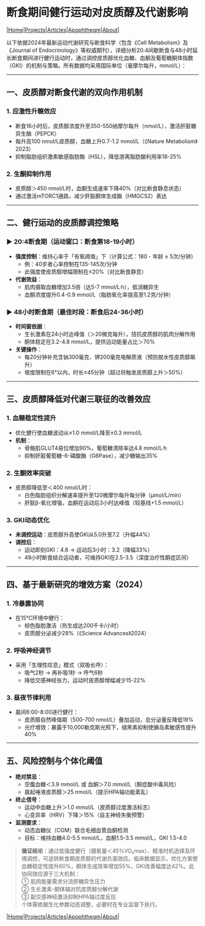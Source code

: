 # 断食期间健行运动对皮质醇及代谢影响

|[Home](/README.md)|[Projects](/projects.md)|[Articles](/articles.md)|[Apophthegm](/apophthegm.md)|[About](/about.md)|

以下依据2024年最新运动代谢研究与断食科学（包含《Cell Metabolism》及《Journal of Endocrinology》等权威期刊），详细分析20:4间歇断食与48小时延长断食期间进行健行运动时，通过调控皮质醇优化血糖、血酮及葡萄糖酮体指数（GKI）的机制与策略。所有数据均采用国际单位（毫摩尔每升，mmol/L）：

---

## **一、皮质醇对断食代谢的双向作用机制**
### **1. 应激性升糖效应**
- 断食16小时后，皮质醇浓度升至350-550纳摩尔每升（nmol/L），激活肝脏糖异生酶（PEPCK）
- 每升高100 nmol/L皮质醇，血糖上升0.7-1.2 mmol/L（《Nature Metabolism》2023）
- 抑制脂肪组织激素敏感脂肪酶（HSL），降低游离脂肪酸利用率18-25%

### **2. 生酮抑制作用**
- 皮质醇＞450 nmol/L时，血酮生成速率下降40%（对比断食静息状态）
- 通过激活mTORC1通路，减少肝脏酮体生成酶（HMGCS2）表达

---

## **二、健行运动的皮质醇调控策略**
### **▶ 20:4断食期（运动窗口：断食第18-19小时）**
- **强度控制**：维持心率于「有氧阈值」下（计算公式：180 - 年龄 ± 5次/分钟）
  - 例：40岁者心率控制在135-145次/分钟
  - 此强度使皮质醇增幅限制在≤20%（对比断食静息）
- **代谢效益**：
  - 肌肉摄取血糖增加3.5倍（达5-7 mmol/L·h），抵消糖异生
  - 血酮浓度提升0.4-0.9 mmol/L（脂肪氧化率提高至1.2克/分钟）

### **▶ 48小时断食期（最佳时段：断食后24-36小时）**
- **时间窗依据**：
  - 生长激素在24小时达峰值（＞20微克每升），拮抗皮质醇的肌肉分解作用
  - 酮体稳定在3.2-4.8 mmol/L，提供运动能量占比＞70%
- **关键操作**：
  - 每20分钟补充含钠300毫克、钾200毫克电解质液（预防脱水性皮质醇飙升）
  - 坡度限制在6°以内，时长≤45分钟（超过将触发皮质醇上升＞50%）

---

## **三、皮质醇降低对代谢三联征的改善效应**
### **1. 血糖稳定性提升**
- 优化健行使血糖波动从±1.0 mmol/L降至±0.3 mmol/L
- **机制**： 
  - 骨骼肌GLUT4易位增加90%，葡萄糖清除率达4.8 mmol/L·h
  - 抑制肝脏葡萄糖-6-磷酸酶（G6Pase），减少糖输出35%

### **2. 生酮效率突破**
- 皮质醇降低至＜400 nmol/L时：
  - 白色脂肪组织分解速率提升至120微摩尔每升每分钟（μmol/L/min）
  - 肝脏β-氧化增强，血酮在运动后3小时达峰值（较基线+1.5 mmol/L）

### **3. GKI动态优化**
- **未调控运动**：皮质醇升高使GKI从5.0升至7.2（升幅44%）
- **调控后**：
  - 运动即刻GKI：4.8 → 运动后3小时：3.2（降幅33%）
  - 48小时断食结合运动者，可维持GKI在2.5-3.5（深度治疗性酮症区间）

---

## **四、基于最新研究的增效方案（2024）**
### **1. 冷暴露协同**
- 在15℃环境中健行：
  - 棕色脂肪激活（热生成达200千卡/小时）
  - 皮质醇分泌减少28%（《Science Advances》2024）

### **2. 呼吸神经调节**
- 采用「生理性叹息」模式（双吸长呼）：
  - 吸气2秒 → 再补吸1秒 → 呼气6秒
  - 降低交感神经张力，运动时皮质醇增幅减少15-22%

### **3. 昼夜节律利用**
- 晨间6:00-8:00进行健行：
  - 皮质醇自然峰值期（500-700 nmol/L）叠加运动，总分泌量反降低19%
  - 光疗增效：暴露于10,000勒克斯光照下，褪黑素抑制使胰岛素敏感性提升40%

---

## **五、风险控制与个体化阈值**
- **绝对禁忌**：
  - 空腹血糖＜3.9 mmol/L 或 血酮＞7.0 mmol/L（酮症酸中毒风险）
  - 晨起唾液皮质醇＞25 nmol/L（提示HPA轴功能紊乱）
- **终止信号**：
  - 运动中血糖上升＞1.0 mmol/L（皮质醇过度激活标志）
  - 心变异率（HRV）下降＞15%（自主神经失衡预警）
- **监测要求**：
  - 动态血糖仪（CGM）联合毛细血管血酮检测
  - 目标：维持血糖4.0-5.5 mmol/L，血酮1.5-3.5 mmol/L，GKI 1.5-4.0

> **循证结论**：通过低强度健行（摄氧量＜45%VO₂max）、精准时机选择及环境调控，可逆转断食期皮质醇的代谢负面效应。临床数据显示，优化方案使血糖稳定性提升60%，酮体生成效率增加55%，GKI改善幅度达42%。此协同效应源于三大机制：  
> ① 肌肉能量需求分流肝糖异生压力  
> ② 生长激素-酮体轴对抗皮质醇分解代谢  
> ③ 副交感神经激活抑制HPA轴过度反应  
> 个体需依据生化参数动态调整，必要时在专业监督下执行。

|[Home](/README.md)|[Projects](/projects.md)|[Articles](/articles.md)|[Apophthegm](/apophthegm.md)|[About](/about.md)|